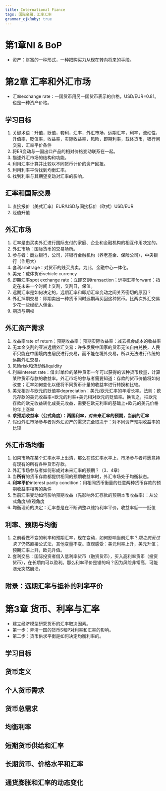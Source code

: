 ```yaml
---
title: International Fiance 
tags: 国际金融，汇率汇率
grammar_cjkRuby: true
---
```

# 第1章NI & BoP
- 资产：财富的一种形式，一种把购买力从现在转向将来的手段。
# 第2章 汇率和外汇市场
- 汇率exchange rate：一国货币用另一国货币表示的价格，USD/EUR=0.81。也是一种资产价格。
## 学习目标
1. 关键术语：升值，贬值，套利，汇率，外汇市场，远期汇率，利率，流动性，升值率，贬值率，收益率，实际收益率，风险，即期利率，载体货币，银行间交易，汇率平价条件
2. 将ER变动与一国出口产品的相对价格变动联系在一起。
2. 描述外汇市场的结构和功能。
3. 利用汇率计算并比较以不同货币计价的资产回报。
4. 利用利率平价找到均衡汇率。
5. 找到利率与其期望变动对汇率的影响。

## 汇率和国际交易
1. 直接报价（美式汇率）EUR/USD与间接标价（欧式）USD/EUR
2. 贬值升值

## 外汇市场
1. 汇率是由买卖外汇进行国际支付的家庭、企业和金融机构的相互作用决定的。
2. 外汇市场：国际货币的交易场所。
3. 参与者：商业银行，公司，非银行金融机构（养老基金、保险公司），中央银行（作用大）
4. 套利arbitrage：对货币的贱买贵卖。为此，金融中心一体化。
5. 美元：载体货币vehicle currency
6. 即期汇率spot exchange rate：立即交割transaction；远期汇率forward：指定在未来一个时间上交割，交割日，保值。
7. 远期汇率是如何决定的，远期汇率和即期汇率变动之间关系密切的原因？
8. 外汇掉期交易：即期卖出一种货币同时远期再买回这种货币。比两次外汇交易少花一些经纪人佣金。
9. 期货与期权

## 外汇资产需求
1. 收益率rate of return；预期收益率；预期实际收益率：减去机会成本的收益率
2. 无本金交割的亚洲远期外汇交易：许多发展中国家的货币无法自由兑换，人民币只能在中国境内由居民进行交易，而不能在境外交易，所以无法进行传统的远期外汇交易。
3. 风险risk和流动性liquidity
4. 利率interest rate：借出1单位的某种货币一年可以获得的该种货币数量，计算某种货币存款的收益率。外汇市场的参与者需要知道：存款的货币价值将如何改变；汇率如何变化以便将不同货币计量的收益率进行转换和比较。
5. 美元相对与欧元的贬值率depreciation：美元/欧元汇率的年增长率。法则：欧元存款的美元收益率=欧元的利率+美元相对欧元的贬值率。换言之，把欧元存款的欧元收益转化成美元收益，需要在欧元利率的基础上+欧元的美元价格的年上涨率
6. **求预期收益率（公式角度）：两国利率，对未来汇率的预期，当前的汇率**
7. 假设外汇市场参与者对外汇资产的需求完全取决于：对不同资产预期收益率的比较

## 外汇市场均衡
1. 如果市场在某个汇率水平上出清，那么在该汇率水平上，市场参与者将愿意持有现有的所有各种货币存款。
2. 外汇市场参与者如何形成对未来汇率的预期？（3、4章）
3. 当**所有**的货币存款都提供相同的预期收益率时，外汇市场处于均衡状态。
3. **利率平价**interest parity condition：用相同货币衡量的任意两种货币存款的预期收益率相等的条件
4. 当前汇率变动如何影响预期收益（先影响外汇存款的预期本币收益率）：从公式角度/直观角度
5. 均衡理论的决定：汇率总是在不断调整以维持利率平价。收益率低——贬值

## 利率、预期与均衡
1. 之前看做不变的利率和预期汇率，现在变动，如何影响当前汇率？*跟之前反过来了*仍然直接公式法，其他变量不变。直观感受：美元利率上升，美元升值；预期汇率上升，欧元升值。
2. 套利交易：国际投资者借入低利率货币（融资货币），买入高利率货币（投资货币），在长期内可以盈利。那么利率平价是错的吗？因为风险非常高，可能澳元突然崩溃。

## 附录：远期汇率与抵补的利率平价

# 第3章 货币、利率与汇率
- 建立经济模型研究货币的汇率取决因素。
- 第一步：弄清一国的货币S和P对利率和汇率的影响。
- 第二步：货币供求平衡是如何决定均衡利率的。
## 学习目标
## 货币定义
## 个人货币需求
## 货币总需求
## 均衡利率
## 短期货币供给和汇率
## 长期货币、价格水平和汇率
## 通货膨胀和汇率的动态变化